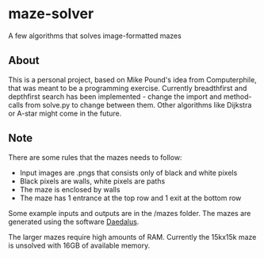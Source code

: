 # maze-solver
A few algorithms that solves image-formatted mazes

## About

This is a personal project, based on Mike Pound's idea from Computerphile, that was meant to be a programming exercise.
Currently breadthfirst and depthfirst search has been implemented - change the import and method-calls from solve.py to
change between them. Other algorithms like Dijkstra or A-star might come in the future.

## Note

There are some rules that the mazes needs to follow:
- Input images are .pngs that consists only of black and white pixels
- Black pixels are walls, white pixels are paths
- The maze is enclosed by walls
- The maze has 1 entrance at the top row and 1 exit at the bottom row

Some example inputs and outputs are in the /mazes folder. The mazes are generated using the software [Daedalus](http://www.astrolog.org/labyrnth/daedalus.htm).

The larger mazes require high amounts of RAM. Currently the 15kx15k maze is unsolved with 16GB of available memory. 
